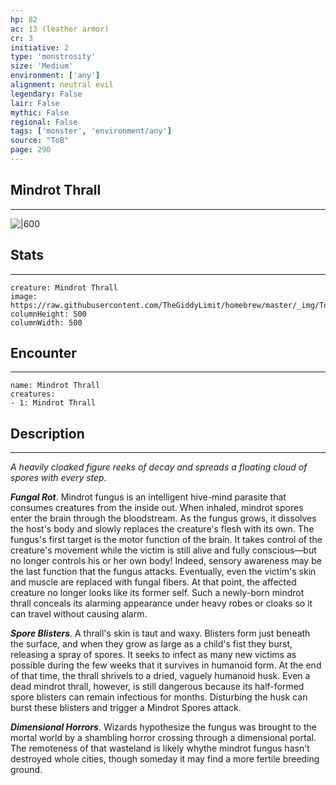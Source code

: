 ```yaml
---
hp: 82
ac: 13 (leather armor)
cr: 3
initiative: 2
type: 'monstrosity'    
size: 'Medium'
environment: ['any']
alignment: neutral evil
legendary: False
lair: False
mythic: False
regional: False
tags: ['monster', 'environment/any']
source: "ToB"
page: 290
---
```


## Mindrot Thrall
---

![|600](https://raw.githubusercontent.com/TheGiddyLimit/homebrew/master/_img/ToB/Mindrot%20Thrall.webp)

## Stats
---

```statblock
creature: Mindrot Thrall
image: https://raw.githubusercontent.com/TheGiddyLimit/homebrew/master/_img/ToB/token/Mindrot%20Thrall.png
columnHeight: 500
columnWidth: 500
```

## Encounter
---

```encounter-table
name: Mindrot Thrall
creatures:
- 1: Mindrot Thrall
```

## Description
---
_A heavily cloaked figure reeks of decay and spreads a floating cloud of spores with every step._

**_Fungal Rot_**. Mindrot fungus is an intelligent hive-mind parasite that consumes creatures from the inside out. When inhaled, mindrot spores enter the brain through the bloodstream. As the fungus grows, it dissolves the host's body and slowly replaces the creature's flesh with its own.
The fungus's first target is the motor function of the brain. It takes control of the creature's movement while the victim is still alive and fully conscious—but no longer controls his or her own body! Indeed, sensory awareness may be the last function that the fungus attacks. Eventually, even the victim's skin and muscle are replaced with fungal fibers. At that point, the affected creature no longer looks like its former self. Such a newly-born mindrot thrall conceals its alarming appearance under heavy robes or cloaks so it can travel without causing alarm.

**_Spore Blisters_**. A thrall's skin is taut and waxy. Blisters form just beneath the surface, and when they grow as large as a child's fist they burst, releasing a spray of spores. It seeks to infect as many new victims as possible during the few weeks that it survives in humanoid form. At the end of that time, the thrall shrivels to a dried, vaguely humanoid husk. Even a dead mindrot thrall, however, is still dangerous because its half-formed spore blisters can remain infectious for months. Disturbing the husk can burst these blisters and trigger a Mindrot Spores attack.

**_Dimensional Horrors_**. Wizards hypothesize the fungus was brought to the mortal world by a shambling horror crossing through a dimensional portal. The remoteness of that wasteland is likely whythe mindrot fungus hasn't destroyed whole cities, though someday it may find a more fertile breeding ground.






